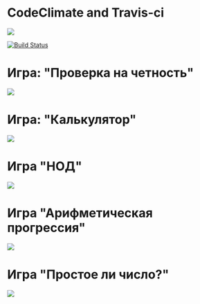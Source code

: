 <h1>CodeClimate and Travis-ci</h1>
<a href="https://codeclimate.com/github/Tvv95/frontend-project-lvl1/maintainability"><img src="https://api.codeclimate.com/v1/badges/f0498ea40090077977dd/maintainability" /></a>

[![Build Status](https://travis-ci.org/Tvv95/frontend-project-lvl1.svg?branch=master)](https://travis-ci.org/Tvv95/frontend-project-lvl1)

<h1>Игра: "Проверка на четность"</h1>
<a href="https://asciinema.org/a/5PPa0JUxZYQICEh9iA7TDiMGX" target="_blank"><img src="https://asciinema.org/a/5PPa0JUxZYQICEh9iA7TDiMGX.svg" /></a>

<h1>Игра: "Калькулятор"</h1>
<a href="https://asciinema.org/a/gaPaVB69qOzdWIdL8ksgSK7U0" target="_blank"><img src="https://asciinema.org/a/gaPaVB69qOzdWIdL8ksgSK7U0.svg" /></a>

<h1>Игра "НОД"</h1>
<a href="https://asciinema.org/a/6nPeMnqkrt59bHjHko0zWTK3P" target="_blank"><img src="https://asciinema.org/a/6nPeMnqkrt59bHjHko0zWTK3P.svg" /></a>

<h1>Игра "Арифметическая прогрессия"</h1>
<a href="https://asciinema.org/a/orNnbbuPzFyRF8a6i22dH8vOa" target="_blank"><img src="https://asciinema.org/a/orNnbbuPzFyRF8a6i22dH8vOa.svg" /></a>

<h1>Игра "Простое ли число?"</h1>
<a href="https://asciinema.org/a/4jpgGI6sOFVJEnk6cAybNSjW1" target="_blank"><img src="https://asciinema.org/a/4jpgGI6sOFVJEnk6cAybNSjW1.svg" /></a>